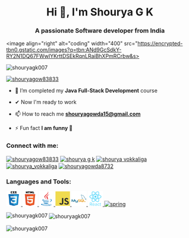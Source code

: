 <h1 align="center">Hi 👋, I'm Shourya G K</h1>
<h3 align="center">A passionate Software developer from India</h3>

<image align="right" alt="coding" width="400" src="https://encrypted-tbn0.gstatic.com/images?q=tbn:ANd9GcSdkY-RY2N1DQ67FWwIYKrttDSEkRqnLRaiBhXPmRCrbw&s>

<p align="left"> <img src="https://komarev.com/ghpvc/?username=shouryagk007&label=Profile%20views&color=0e75b6&style=flat" alt="shouryagk007" /> </p>

<p align="left"> <a href="https://twitter.com/shouryagow83833" target="blank"><img src="https://img.shields.io/twitter/follow/shouryagow83833?logo=twitter&style=for-the-badge" alt="shouryagow83833" /></a> </p>

- 🌱 I’m completed my **Java Full-Stack Development** course
- ✔  Now I'm ready to work

- 📫 How to reach me **shouryagowda15@gmail.com**

- ⚡ Fun fact **I am funny 🤨**

<h3 align="left">Connect with me:</h3>
<p align="left">
<a href="https://twitter.com/shouryagow83833" target="blank"><img align="center" src="https://raw.githubusercontent.com/rahuldkjain/github-profile-readme-generator/master/src/images/icons/Social/twitter.svg" alt="shouryagow83833" height="30" width="40" /></a>
<a href="https://linkedin.com/in/shourya g k" target="blank"><img align="center" src="https://raw.githubusercontent.com/rahuldkjain/github-profile-readme-generator/master/src/images/icons/Social/linked-in-alt.svg" alt="shourya g k" height="30" width="40" /></a>
<a href="https://fb.com/shourya vokkaliga" target="blank"><img align="center" src="https://raw.githubusercontent.com/rahuldkjain/github-profile-readme-generator/master/src/images/icons/Social/facebook.svg" alt="shourya vokkaliga" height="30" width="40" /></a>
<a href="https://instagram.com/shourya_vokkaliga" target="blank"><img align="center" src="https://raw.githubusercontent.com/rahuldkjain/github-profile-readme-generator/master/src/images/icons/Social/instagram.svg" alt="shourya_vokkaliga" height="30" width="40" /></a>
<a href="https://www.youtube.com/c/shouryagowda8732" target="blank"><img align="center" src="https://raw.githubusercontent.com/rahuldkjain/github-profile-readme-generator/master/src/images/icons/Social/youtube.svg" alt="shouryagowda8732" height="30" width="40" /></a>
</p>

<h3 align="left">Languages and Tools:</h3>
<p align="left"> <a href="https://www.w3schools.com/css/" target="_blank" rel="noreferrer"> <img src="https://raw.githubusercontent.com/devicons/devicon/master/icons/css3/css3-original-wordmark.svg" alt="css3" width="40" height="40"/> </a> <a href="https://www.w3.org/html/" target="_blank" rel="noreferrer"> <img src="https://raw.githubusercontent.com/devicons/devicon/master/icons/html5/html5-original-wordmark.svg" alt="html5" width="40" height="40"/> </a> <a href="https://www.java.com" target="_blank" rel="noreferrer"> <img src="https://raw.githubusercontent.com/devicons/devicon/master/icons/java/java-original.svg" alt="java" width="40" height="40"/> </a> <a href="https://developer.mozilla.org/en-US/docs/Web/JavaScript" target="_blank" rel="noreferrer"> <img src="https://raw.githubusercontent.com/devicons/devicon/master/icons/javascript/javascript-original.svg" alt="javascript" width="40" height="40"/> </a> <a href="https://www.mysql.com/" target="_blank" rel="noreferrer"> <img src="https://raw.githubusercontent.com/devicons/devicon/master/icons/mysql/mysql-original-wordmark.svg" alt="mysql" width="40" height="40"/> </a> <a href="https://reactjs.org/" target="_blank" rel="noreferrer"> <img src="https://raw.githubusercontent.com/devicons/devicon/master/icons/react/react-original-wordmark.svg" alt="react" width="40" height="40"/> </a> <a href="https://spring.io/" target="_blank" rel="noreferrer"> <img src="https://www.vectorlogo.zone/logos/springio/springio-icon.svg" alt="spring" width="40" height="40"/> </a> </p>

<p><img align="left" src="https://github-readme-stats.vercel.app/api/top-langs?username=shouryagk007&show_icons=true&locale=en&layout=compact" alt="shouryagk007" /></p>

<p>&nbsp;<img align="center" src="https://github-readme-stats.vercel.app/api?username=shouryagk007&show_icons=true&locale=en" alt="shouryagk007" /></p>

<p><img align="center" src="https://github-readme-streak-stats.herokuapp.com/?user=shouryagk007&" alt="shouryagk007" /></p>
